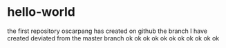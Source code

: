 # hello-world
the first repository oscarpang has created on github
the branch I have created deviated from the master branch
ok ok ok ok ok ok ok ok ok ok ok
